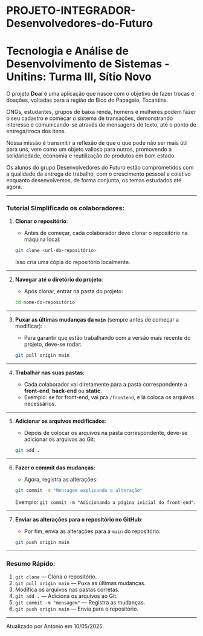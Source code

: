 # PROJETO-INTEGRADOR-Desenvolvedores-do-Futuro
# Tecnologia e Análise de Desenvolvimento de Sistemas - Unitins: Turma III, Sítio Novo

O projeto **Doaí** é uma aplicação que nasce com o objetivo de fazer trocas e doações, voltadas para a região do Bico do Papagaio, Tocantins. 

ONGs, estudantes, grupos de baixa renda, homens e mulheres podem fazer o seu cadastro e começar o sistema de transações, demonstrando interesse e comunicando-se através de mensagens de texto, até o ponto de entrega/troca dos itens. 

Nossa missão é transmitir a reflexão de que o que pode não ser mais útil para uns, vem como um objeto valioso para outros, promovendo a solidariedade, economia e reutilização de produtos em bom estado. 

Os alunos do grupo Desenvolvedores do Futuro estão comprometidos com a qualidade da entrega do trabalho, com o crescimento pessoal e coletivo enquanto desenvolvemos, de forma conjunta, os temas estudados até agora. 

---

### **Tutorial Simplificado os colaboradores:**

1. **Clonar o repositório**:

   * Antes de começar, cada colaborador deve clonar o repositório na máquina local:

   ```bash
   git clone <url-do-repositório>
   ```

   Isso cria uma cópia do repositório localmente.

---

2. **Navegar até o diretório do projeto**:

   * Após clonar, entrar na pasta do projeto:

   ```bash
   cd nome-do-repositório
   ```

---

3. **Puxar as últimas mudanças da `main`** (sempre antes de começar a modificar):

   * Para garantir que estão trabalhando com a versão mais recente do projeto, deve-se rodar:

   ```bash
   git pull origin main
   ```

---

4. **Trabalhar nas suas pastas**:

   * Cada colaborador vai diretamente para a pasta correspondente a **front-end**, **back-end** ou **static**.
   * Exemplo: se for front-end, vai pra `/frontend`, e lá coloca os arquivos necessários.

---

5. **Adicionar os arquivos modificados**:

   * Depois de colocar os arquivos na pasta correspondente, deve-se adicionar os arquivos ao Git:

   ```bash
   git add .
   ```

---

6. **Fazer o commit das mudanças**:

   * Agora, registra as alterações:

   ```bash
   git commit -m "Mensagem explicando a alteração" 
   ```

   Exemplo: `git commit -m "Adicionando a página inicial do front-end"`.

---

7. **Enviar as alterações para o repositório no GitHub**:

   * Por fim, envia as alterações para a `main` do repositório:

   ```bash
   git push origin main
   ```

---

### **Resumo Rápido**:

1. `git clone` — Clona o repositório.
2. `git pull origin main` — Puxa as últimas mudanças.
3. Modifica os arquivos nas pastas corretas.
4. `git add .` — Adiciona os arquivos ao Git.
5. `git commit -m "mensagem"` — Registra as mudanças.
6. `git push origin main` — Envia para o repositório.

---

Atualizado por Antonio em 10/05/2025.
